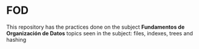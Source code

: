 # FOD

This repository has the practices done on the subject **Fundamentos de Organización de Datos**
topics seen in the subject: files, indexes, trees and hashing

